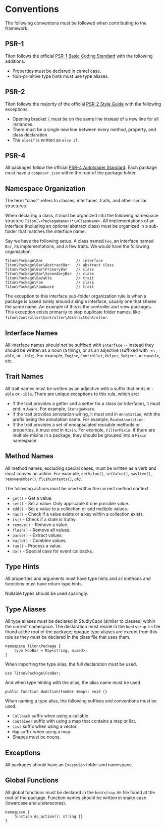 # Conventions #

The following conventions must be followed when contributing to the framework.

## PSR-1 ##

Titon follows the official [PSR-1 Basic Coding Standard](http://www.php-fig.org/psr/psr-1/) with the following additions.

* Properties must be declared in camel case.
* Non-primitive type hints must use type aliases.

## PSR-2 ##

Titon follows the majority of the official [PSR-2 Style Guide](http://www.php-fig.org/psr/psr-1/) with the following exceptions.

* Opening bracket `{` must be on the same line instead of a new line for all instances.
* There must be a single new line between every method, property, and class declaration.
* The `elseif` is written as `else if`.

## PSR-4 ##

All packages follow the official [PSR-4 Autoloader Standard](http://www.php-fig.org/psr/psr-4/). 
Each package must have a `composer.json` within the root of the package folder.

## Namespace Organization ##

The term "class" refers to classes, interfaces, traits, and other similar structures.

When declaring a class, it must be organized into the following namespace structure `Titon(\<PackageName>)*\<ClassName>`. 
All implementations of an interface (including an optional abstract class) must be organized in a sub-folder 
that matches the interface name.

Say we have the following setup. A class named `Foo`, an interface named `Bar`, its implementations, 
and a few traits. We would have the following organization.

```
Titon\Package\Bar               // interface
Titon\Package\Bar\AbstractBar   // abstract class
Titon\Package\Bar\PrimaryBar    // class
Titon\Package\Bar\SecondaryBar  // class
Titon\Package\Bazable           // trait
Titon\Package\Foo               // class
Titon\Package\FooAware          // trait
```

The exception to this interface sub-folder organization rule is when a package is based solely around a single interface, 
usually one that shares the same name. An example of this is the controller and view packages. 
This exception exists primarily to stop duplicate folder names, like `Titon\Controller\Controller\AbstractController`.

## Interface Names ##

All interface names *should not* be suffixed with `Interface` -- instead they should be written as a noun (a thing), 
or as an adjective (suffixed with `-er`, `-able`, or `-ible`). For example, `Engine`, `Controller`, `Helper`, 
`Subject`, `Arrayable`, etc.

## Trait Names ##

All trait names must be written as an adjective with a suffix that ends in `-able` or `-ible`. 
There are unique exceptions to this rule, which are:

* If the trait provides a getter and a setter for a class (or interface), it must end in `Aware`. 
    For example, `StorageAware`.
* If the trait provides annotation wiring, it must end in `Annotation`, with the prefix being the annotation name.
    For example, `RouteAnnotation`.
* If the trait provides a set of encapsulated reusable methods or properties, it must end in `Mixin`.
    For example, `FilterMixin`. If there are multiple mixins in a package, they should be grouped into a `Mixin` namespace.

## Method Names ##

All method names, excluding special cases, must be written as a verb and must convey an action. 
For example, `getValue()`, `setValue()`, `hasItem()`, `removeMember()`, `flushContents()`, etc.

The following actions must be used within the correct method context.

* `get()` - Get a value.
* `set()` - Set a value. Only applicable if one possible value.
* `add()` - Set a value to a collection or add multiple values.
* `has()` - Check if a value exists or a key within a collection exists.
* `is()` - Check if a state is truthy.
* `remove()` - Remove a value.
* `flush()` - Remove all values.
* `parse()` - Extract values.
* `build()` - Combine values.
* `run()` - Process a value.
* `do()` - Special case for event callbacks.

## Type Hints ##

All properties and arguments must have type hints and all methods and functions must have return type hints.

Nullable types should be used sparingly. 

## Type Aliases ##

All type aliases must be declared in StudlyCaps (similar to classes) within the current namespace. 
The declaration must reside in the `bootstrap.hh` file found at the root of the package; 
opaque type aliases are except from this rule as they must be declared in the class file that uses them.

```hack
namespace Titon\Package {
    type FooBar = Map<string, mixed>;
}
```

When importing the type alias, the full declaration must be used.

```hack
use Titon\Package\FooBar;
```

And when type hinting with the alias, the alias name must be used.

```hack
public function doAction(FooBar $map): void {}
```

When naming a type alias, the following suffixes and conventions must be used.

* `Callback` suffix when using a callable.
* `Container` suffix with using a map that contains a map or list.
* `List` suffix when using a vector.
* `Map` suffix when using a map.
* Shapes must be nouns.

## Exceptions ##

All packages should have an `Exception` folder and namespace.

## Global Functions ##

All global functions must be declared in the `bootstrap.hh` file found at the root of the package. 
Function names should be written in snake case (lowercase and underscores).

```hack
namespace {
    function do_action(): string {}
}
```

